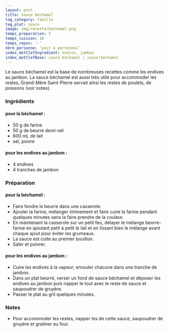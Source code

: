 ```yaml
---
layout: post
title: Sauce béchamel
tag_category: famille
tag_plat: sauce
image: img/recette/bechamel.png
temps_preparation: 5
temps_cuisson: 10
temps_repos: '-'
nbre_personne: ‘pour 4 personnes’
index_motClefIngredient: endive, jambon
index_motClefBase: sauce béchamel | sauce!béchamel
---
```

Le sauce béchamel est la base de nombreuses recettes comme les endives au jambon. La sauce béchamel est aussi très utile pour accommoder les restes, Grand-Mère Saint-Pierre servait ainsi les restes de poulets, de poissons (voir notes).

### Ingrédients
#### pour la béchamel :
* 50 g de farine
* 50 g de beurre demi-sel
* 600 mL de lait
* sel, poivre

#### pour les endives au jambon :
* 4 endives
* 4 tranches de jambon

### Préparation
#### pour la béchamel :
* Faire fondre le beurre dans une casserole.
* Ajouter la farine, mélanger intimement et faire cuire la farine pendant quelques minutes sans la faire prendre de la couleur.
* En maintenant la casserole sur un petit feu, délayer le mélange beurre-farine en ajoutant petit à petit le lait et en lissant bien le mélange avant chaque ajout pour éviter les grumeaux.
* La sauce est cuite au premier bouillon.
* Saler et poivrer.

#### pour les endives au jambon :
* Cuire les endives à la vapeur; enrouler chacune dans une tranche de jambon.
* Dans un plat beurré, verser un fond de sauce béchamel et déposer les endives au jambon puis napper le tout avec le reste de sauce et saupoudrer de gruyère.
* Passer le plat au gril quelques minutes.

### Notes
* Pour accommoder les restes, napper les de cette sauce, saupoudrer de gruyère et gratiner au four.   

